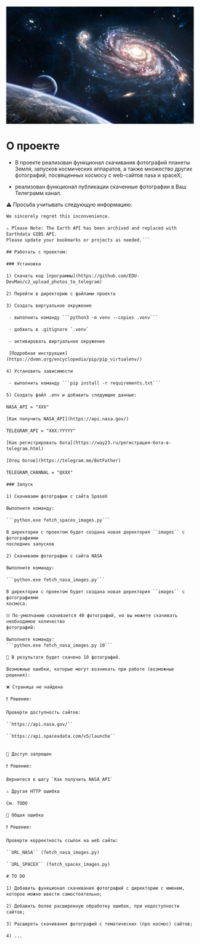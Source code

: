 ![alt text](https://github.com/EDU-DevMan/c2_upload_photos_to_telegram/blob/main/space_01.JPG?raw=true)

# О проекте

 - В проекте реализован функционал скачивания фотографий планеты Земля, запусков
космических аппаратов, а также множество других фотографий, посвященных космосу с
web-сайтов nasa и spaceX;

- реализован функционал публикации скаченные фотографии в Ваш Телеграмм канал. 

⚠️ Просьба учитывать следующую информацию:

```Due to the lapse in federal government funding, NASA is not updating this website.
We sincerely regret this inconvenience.

⚠ Please Note: The Earth API has been archived and replaced with Earthdata GIBS API.
Please update your bookmarks or projects as needed.```

## Работать с проектом:

### Установка

1) Скачать код [программы](https://github.com/EDU-DevMan/c2_upload_photos_to_telegram)

2) Перейти в директорию с файлами проекта

3) Создать виртуальное окружение

 - выполнить команду ```python3 -m venv --copies .venv```

 - добвить в .gitignore `.venv`

 - активировать виртуальное окружение

 [Подробная инструкция](https://dvmn.org/encyclopedia/pip/pip_virtualenv/)

4) Установить зависимости

 - выполнить команду ```pip install -r requirements.txt```

5) Создать файл .env и добавить следующие данные:

NASA_API = "XXX"

[Как получить NASA_API](https://api.nasa.gov/)

TELEGRAM_API = "XXX:YYYYY"

[Как регистрировать бота](https://way23.ru/регистрация-бота-в-telegram.html)

[Отец ботов](https://telegram.me/BotFather)

TELEGRAM_CHANNAL = "@XXX"

### Запуск

1) Cкачиваем фотографии с сайта SpaseX

Выполните команду:

```python.exe fetch_spacex_images.py```

В директории с проектом будет создана новая деректория ``images`` с фотографиями
последних запусков

2) Cкачиваем фотографии с сайта NASA

Выполните команду:

```python.exe fetch_nasa_images.py```

В директории с проектом будет создана новая деректория ``images`` с фотографиями
космоса.

🙄 По-умолчанию скачивается 40 фотографий, но вы можете скачивать необходимое количество
фотографий:

Выполните команду:
```python.exe fetch_nasa_images.py 10```

🙂 В результате будет скачено 10 фотографий.

Возможные ошибки, которые могут возникать при работе (возможные решения):

❌ Страница не найдена

❗ Решение:

Проверти доступность сайтов:

``https://api.nasa.gov/``

``https://api.spacexdata.com/v5/launche``


🛑 Доступ запрещен

❗ Решение:

Вернитеся к шагу `Как получить NASA_API`

⚠️ Другая HTTP ошибка

См. TODO

🚫 Общая ошибка

❗ Решение:

Проверти корректность ссылок на web сайты:

``URL_NASA`` (fetch_nasa_images.py)

``URL_SPACEX`` (fetch_spacex_images.py)

# TO DO

1) Добавить функционал скачивания фотографий с директорию с именем, 
которое можно ввести самостоятельно;

2) Добавить более расширенную обработку ошибок, при недоступности сайтов;

3) Расширеть скачивания фотографий с тематических (про космос) сайтов;

4) ...
